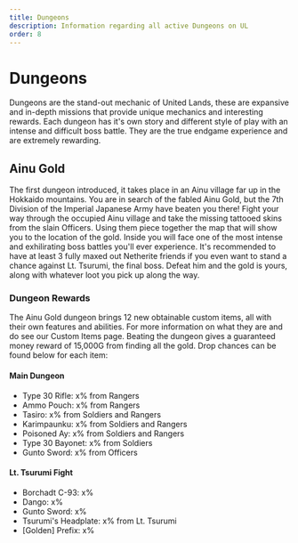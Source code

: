 ```yaml
---
title: Dungeons
description: Information regarding all active Dungeons on UL
order: 8
---
```

# Dungeons
Dungeons are the stand-out mechanic of United Lands, these are expansive and in-depth missions that provide unique mechanics and interesting rewards. Each dungeon has it's own story and different style of play with an intense and difficult boss battle. They are the true endgame experience and are extremely rewarding.

## Ainu Gold
The first dungeon introduced, it takes place in an Ainu village far up in the Hokkaido mountains. You are in search of the fabled Ainu Gold, but the 7th Division of the Imperial Japanese Army have beaten you there! Fight your way through the occupied Ainu village and take the missing tattooed skins from the slain Officers. Using them piece together the map that will show you to the location of the gold. Inside you will face one of the most intense and exhilirating boss battles you'll ever experience. It's recommended to have at least 3 fully maxed out Netherite friends if you even want to stand a chance against Lt. Tsurumi, the final boss. Defeat him and the gold is yours, along with whatever loot you pick up along the way.

### Dungeon Rewards
The Ainu Gold dungeon brings 12 new obtainable custom items, all with their own features and abilities. For more information on what they are and do see our Custom Items page. Beating the dungeon gives a guaranteed money reward of 15,000G from finding all the gold. Drop chances can be found below for each item:
#### Main Dungeon
- Type 30 Rifle: x% from Rangers
- Ammo Pouch: x% from Rangers
- Tasiro: x% from Soldiers and Rangers
- Karimpaunku: x% from Soldiers and Rangers
- Poisoned Ay: x% from Soldiers and Rangers
- Type 30 Bayonet: x% from Soldiers
- Gunto Sword: x% from Officers

#### Lt. Tsurumi Fight
- Borchadt C-93: x% 
- Dango: x%
- Gunto Sword: x%
- Tsurumi's Headplate: x% from Lt. Tsurumi
- [Golden] Prefix: x%

